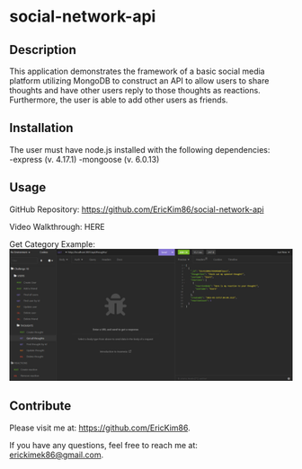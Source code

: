 # social-network-api

  ## Description
  This application demonstrates the framework of a basic social media platform utilizing MongoDB to construct an API to allow users to share thoughts and have other users reply to those thoughts as reactions.  Furthermore, the user is able to add other users as friends.

  ## Installation<br/>
  The user must have node.js installed with the following dependencies: <br/>
    -express (v. 4.17.1)
    -mongoose (v. 6.0.13)

  ## Usage
  GitHub Repository: https://github.com/EricKim86/social-network-api <br/>

  Video Walkthrough: HERE<br/>

  Get Category Example: <br/>
  <img src="https://github.com/EricKim86/social-network-api/blob/main/assets/images/example.png?raw=true" width="600"/><br/>


  ## Contribute
  Please visit me at: https://github.com/EricKim86. 

  If you have any questions, feel free to reach me at: erickimek86@gmail.com.

